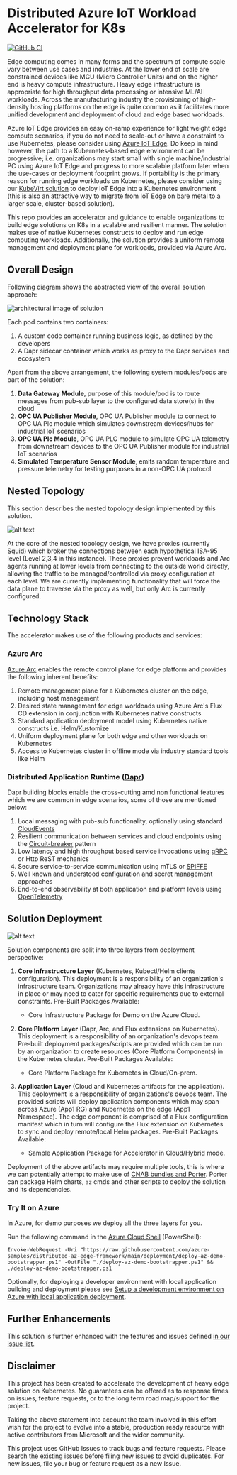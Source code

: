 # Distributed Azure IoT Workload Accelerator for K8s

[![GitHub CI](https://github.com/azure-samples/distributed-az-edge-framework/actions/workflows/CI.yml/badge.svg)](https://github.com/azure-samples/distributed-az-edge-framework/actions/workflows/CI.yml)

Edge computing comes in many forms and the spectrum of compute scale vary between use cases and industries. At the lower end of scale are constrained devices like MCU (Micro Controller Units) and on the higher end is heavy compute infrastructure. Heavy edge infrastructure is appropriate for high throughput data processing or intensive ML/AI workloads. Across the manufacturing industry the provisioning of high-density hosting platforms on the edge is quite common as it facilitates more unified development and deployment of cloud and edge based workloads.

Azure IoT Edge provides an easy on-ramp experience for light weight edge compute scenarios, if you do not need to scale-out or have a constraint to use Kubernetes, please consider using [Azure IoT Edge](https://azure.microsoft.com/en-gb/services/iot-edge/). Do keep in mind however, the path to a Kubernetes-based edge environment can be progressive; i.e. organizations may start small with single machine/industrial PC using Azure IoT Edge and progress to more scalable platform later when the use-cases or deployment footprint grows. If portability is the primary reason for running edge workloads on Kubernetes, please consider using our [KubeVirt solution](https://github.com/azure-samples/IoT-Edge-K8s-KubeVirt-Deployment) to deploy IoT Edge into a Kubernetes environment (this is also an attractive way to migrate from IoT Edge on bare metal to a larger scale, cluster-based solution).

This repo provides an accelerator and guidance to enable organizations to build edge solutions on K8s in a scalable and resilient manner. The solution makes use of native Kubernetes constructs to deploy and run edge computing workloads. Additionally, the solution provides a uniform remote management and deployment plane for workloads, provided via Azure Arc.

## Overall Design

Following diagram shows the abstracted view of the overall solution approach:

![architectural image of solution](architecture/hld.png "Edge on K8s")

Each pod contains two containers:

1. A custom code container running business logic, as defined by the developers
2. A Dapr sidecar container which works as proxy to the Dapr services and ecosystem

Apart from the above arrangement, the following system modules/pods are part of the solution:

1. **Data Gateway Module**, purpose of this module/pod is to route messages from pub-sub layer to the configured data store(s) in the cloud
2. **OPC UA Publisher Module**, OPC UA Publisher module to connect to OPC UA Plc module which simulates downstream devices/hubs for industrial IoT scenarios
3. **OPC UA Plc Module**, OPC UA PLC module to simulate OPC UA telemetry from downstream devices to the OPC UA Publisher module for industrial IoT scenarios
4. **Simulated Temperature Sensor Module**, emits random temperature and pressure telemetry for testing purposes in a non-OPC UA protocol

## Nested Topology

This section describes the nested topology design implemented by this solution.

![alt text](architecture/nested-topology-hld.png "Nested Toplogy")

At the core of the nested topology design, we have proxies (currently Squid) which broker the connections between each hypothetical ISA-95 level (Level 2,3,4 in this instance).
These proxies prevent workloads and Arc agents running at lower levels from connecting to the outside world directly, allowing the traffic to be managed/controlled via proxy configuration at each level.
We are currently implementing functionality that will force the data plane to traverse via the proxy as well, but only Arc is currently configured.

## Technology Stack

The accelerator makes use of the following products and services:

### Azure Arc

[Azure Arc](https://docs.microsoft.com/en-us/azure/azure-arc/overview) enables the remote control plane for edge platform and provides the following inherent benefits:

1. Remote management plane for a Kubernetes cluster on the edge, including host management
2. Desired state management for edge workloads using Azure Arc's Flux CD extension in conjunction with Kubernetes native constructs
3. Standard application deployment model using Kubernetes native constructs i.e. Helm/Kustomize
4. Uniform deployment plane for both edge and other workloads on Kubernetes
5. Access to Kubernetes cluster in offline mode via industry standard tools like Helm

### Distributed Application Runtime ([Dapr](https://dapr.io/))

Dapr building blocks enable the cross-cutting amd non functional features which we are common in edge scenarios, some of those are mentioned below:

1. Local messaging with pub-sub functionality, optionally using standard [CloudEvents](https://cloudevents.io/)
2. Resilient communication between services and cloud endpoints using the [Circuit-breaker](https://docs.microsoft.com/en-us/azure/architecture/patterns/circuit-breaker) pattern
3. Low latency and high throughput based service invocations using [gRPC](https://grpc.io/) or Http ReST mechanics
4. Secure service-to-service communication using mTLS or [SPIFFE](https://spiffe.io/docs/latest/spiffe-about/overview/)
5. Well known and understood configuration and secret management approaches
6. End-to-end observability at both application and platform levels using [OpenTelemetry](https://opentelemetry.io/)

## Solution Deployment

![alt text](architecture/deployment-hld.png "Deployment Strategy")

Solution components are split into three layers from deployment perspective:

1. **Core Infrastructure Layer** (Kubernetes, Kubectl/Helm clients configuration).
   This deployment is a responsibility of an organization's infrastructure team. Organizations may already have this infrastructure in place or may need to cater for specific requirements due to external constraints. Pre-Built Packages Available:
    * Core Infrastructure Package for Demo on the Azure Cloud.
  
2. **Core Platform Layer** (Dapr, Arc, and Flux extensions on Kubernetes).
   This deployment is a responsibility of an organization's devops team. Pre-built deployment packages/scripts are provided which can be run by an organization to create resources (Core Platform Components) in the Kubernetes cluster. Pre-Built Packages Available:
    * Core Platform Package for Kubernetes in Cloud/On-prem.
  
3. **Application Layer** (Cloud and Kubernetes artifacts for the application).
   This deployment is a responsibility of organizations's devops team. The provided scripts will deploy application components which may span across Azure (App1 RG) and Kubernetes on the edge (App1 Namespace). The edge component is comprised of a Flux configuration manifest which in turn will configure the Flux extension on Kubernetes to sync and deploy remote/local Helm packages. Pre-Built Packages Available:
    * Sample Application Package for Accelerator in Cloud/Hybrid mode.

Deployment of the above artifacts may require multiple tools, this is where we can potentially attempt to make use of [CNAB bundles and Porter](https://porter.sh/). Porter can package Helm charts, `az` cmds and other scripts to deploy the solution and its dependencies.

### Try It on Azure

In Azure, for demo purposes we deploy all the three layers for you.

Run the following command in the [Azure Cloud Shell](https://shell.azure.com/powershell) (PowerShell):

`Invoke-WebRequest -Uri "https://raw.githubusercontent.com/azure-samples/distributed-az-edge-framework/main/deployment/deploy-az-demo-bootstrapper.ps1" -OutFile "./deploy-az-demo-bootstrapper.ps1" && ./deploy-az-demo-bootstrapper.ps1`

Optionally, for deploying a developer environment with local application building and deployment please see [Setup a development environment on Azure with local application deployment](./deployment/deploy-dev.md).

## Further Enhancements

This solution is further enhanced with the features and issues defined [in our issue list](https://github.com/Azure-Samples/distributed-az-edge-framework/issues).

## Disclaimer

This project has been created to accelerate the development of heavy edge solution on Kubernetes.
No guarantees can be offered as to response times on issues, feature requests, or to the long term road map/support for the project.

Taking the above statement into account the team involved in this effort wish for the project to evolve into a stable, production ready resource with active contributors from Microsoft and the wider community.

This project uses GitHub Issues to track bugs and feature requests. Please search the existing issues before filing new issues to avoid duplicates. For new issues, file your bug or feature request as a new Issue.
